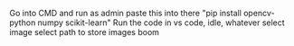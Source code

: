 Go into CMD and run as admin
paste this into there "pip install opencv-python numpy scikit-learn"
Run the code in vs code, idle, whatever 
select image
select path to store images 
boom
